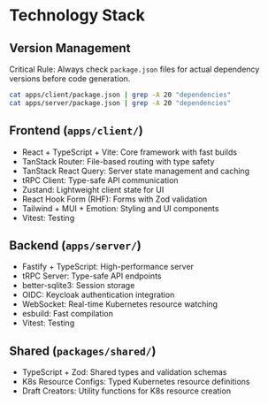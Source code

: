 # Technology Stack

## Version Management

Critical Rule: Always check `package.json` files for actual dependency versions before code generation.

```bash
cat apps/client/package.json | grep -A 20 "dependencies"
cat apps/server/package.json | grep -A 20 "dependencies"
```

## Frontend (`apps/client/`)

- React + TypeScript + Vite: Core framework with fast builds
- TanStack Router: File-based routing with type safety
- TanStack React Query: Server state management and caching
- tRPC Client: Type-safe API communication
- Zustand: Lightweight client state for UI
- React Hook Form (RHF): Forms with Zod validation
- Tailwind + MUI + Emotion: Styling and UI components
- Vitest: Testing

## Backend (`apps/server/`)

- Fastify + TypeScript: High-performance server
- tRPC Server: Type-safe API endpoints
- better-sqlite3: Session storage
- OIDC: Keycloak authentication integration
- WebSocket: Real-time Kubernetes resource watching
- esbuild: Fast compilation
- Vitest: Testing

## Shared (`packages/shared/`)

- TypeScript + Zod: Shared types and validation schemas
- K8s Resource Configs: Typed Kubernetes resource definitions
- Draft Creators: Utility functions for K8s resource creation

